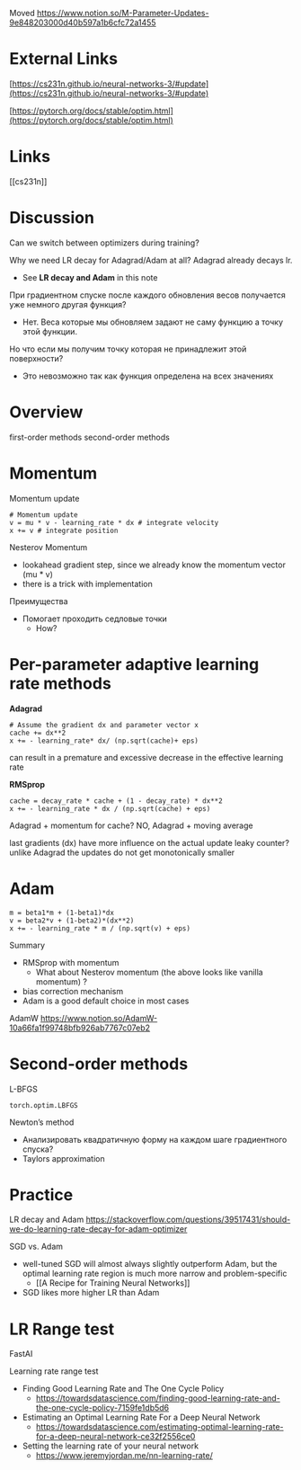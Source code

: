 
Moved
https://www.notion.so/M-Parameter-Updates-9e848203000d40b597a1b6cfc72a1455

# External Links

[https://cs231n.github.io/neural-networks-3/#update](https://cs231n.github.io/neural-networks-3/#update)

[https://pytorch.org/docs/stable/optim.html](https://pytorch.org/docs/stable/optim.html)


# Links

[[cs231n]]

# Discussion


Can we switch between optimizers during training?

Why we need LR decay for Adagrad/Adam at all? Adagrad already decays lr.
- See **LR decay and Adam** in this note

При градиентном спуске после каждого обновления весов получается уже немного другая функция?
- Нет. Веса которые мы обновляем задают не саму функцию а точку этой функции.

Но что если мы получим точку которая не принадлежит этой поверхности?
- Это невозможно так как функция определена на всех значениях
# Overview

first-order methods
second-order methods

# Momentum

Momentum update
```
# Momentum update
v = mu * v - learning_rate * dx # integrate velocity
x += v # integrate position
```

Nesterov Momentum
- lookahead gradient step, since we already know the momentum vector (mu * v)
- there is a trick with implementation

Преимущества
- Помогает проходить седловые точки
	- How?


# Per-parameter adaptive learning rate methods

**Adagrad**
```
# Assume the gradient dx and parameter vector x
cache += dx**2
x += - learning_rate* dx/ (np.sqrt(cache)+ eps)
```
can result in a premature and excessive decrease in the effective learning rate

**RMSprop**
```
cache = decay_rate * cache + (1 - decay_rate) * dx**2
x += - learning_rate * dx / (np.sqrt(cache) + eps)
```

Adagrad + momentum for cache?
NO, Adagrad + moving average

last gradients (dx) have more influence on the actual update
leaky counter?
unlike Adagrad the updates do not get monotonically smaller

# Adam
```
m = beta1*m + (1-beta1)*dx
v = beta2*v + (1-beta2)*(dx**2)
x += - learning_rate * m / (np.sqrt(v) + eps)
```

Summary
- RMSprop with momentum
	- What about Nesterov momentum (the above looks like vanilla momentum) ?
- bias correction mechanism
- Adam is a good default choice in most cases

AdamW
https://www.notion.so/AdamW-10a66fa1f99748bfb926ab7767c07eb2


# Second-order methods

L-BFGS
```
torch.optim.LBFGS
```

Newton’s method
- Анализировать квадратичную форму на каждом шаге градиентного спуска?
- Taylors approximation


# Practice

LR decay and Adam
https://stackoverflow.com/questions/39517431/should-we-do-learning-rate-decay-for-adam-optimizer

SGD vs. Adam
- well-tuned SGD will almost always slightly outperform Adam, but the optimal learning rate region is much more narrow and problem-specific
	- [[A Recipe for Training Neural Networks]]
- SGD likes more higher LR than Adam

# LR Range test

FastAI

Learning rate range test
- Finding Good Learning Rate and The One Cycle Policy
	- https://towardsdatascience.com/finding-good-learning-rate-and-the-one-cycle-policy-7159fe1db5d6
- Estimating an Optimal Learning Rate For a Deep Neural Network
	- https://towardsdatascience.com/estimating-optimal-learning-rate-for-a-deep-neural-network-ce32f2556ce0
- Setting the learning rate of your neural network
	- https://www.jeremyjordan.me/nn-learning-rate/